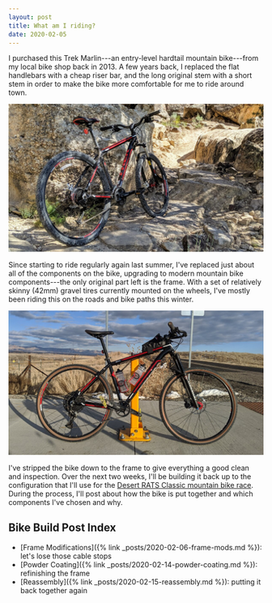```yaml
---
layout: post
title: What am I riding?
date: 2020-02-05
---
```


I purchased this Trek Marlin---an entry-level hardtail mountain bike---from my local bike shop back in 2013. A few years back, I replaced the flat handlebars with a cheap riser bar, and the long original stem with a short stem in order to make the bike more comfortable for me to ride around town.

![Ian's bike, summer 2019](/assets/img/iansride-1.jpg "Ian's bike, summer 2019")

Since starting to ride regularly again last summer, I've replaced just about all of the components on the bike, upgrading to modern mountain bike components---the only original part left is the frame. With a set of relatively skinny (42mm) gravel tires currently mounted on the wheels, I've mostly been riding this on the roads and bike paths this winter.

![Ian's bike, January 2020](/assets/img/iansride-2.jpg "Ian's bike, January 2020")

I've stripped the bike down to the frame to give everything a good clean and inspection. Over the next two weeks, I'll be building it back up to the configuration that I'll use for the [Desert RATS Classic mountain bike race](https://geminiadventures.com/desert-rats-mtb/). During the process, I'll post about how the bike is put together and which components I've chosen and why.

## Bike Build Post Index

* [Frame Modifications]({% link _posts/2020-02-06-frame-mods.md %}): let's lose those cable stops
* [Powder Coating]({% link _posts/2020-02-14-powder-coating.md %}): refinishing the frame
* [Reassembly]({% link _posts/2020-02-15-reassembly.md %}): putting it back together again